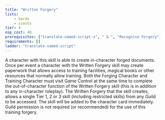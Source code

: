 ```yaml
---
title: "Written Forgery"
lists:
    - bards
    - scouts
tier: 4
osp_cost: 40
prerequisites: ["translate-named-script-x", " & ", "Recognise Forgery"]
requirements: []
ladder: "translate-named-script"
---
```

A character with this skill is able to create in-character forged documents. Once per event a character with the Written Forgery skill may create paperwork that allows access to training facilities, magical books or other resources that normally allow training. Both the Forging Character and Training Character must visit Game Control at the same time to complete the out-of-character function of the Written Forgery skill (this is in addition to any in-character roleplay). The Written Forgery that the skill creates, allows a single Tier 1, 2 or 3 skill (including restricted skills) from any Guild to be accessed. The skill will be added to the character card immediately. Guild permission is not required (or recommended) for the use of this training forgery.